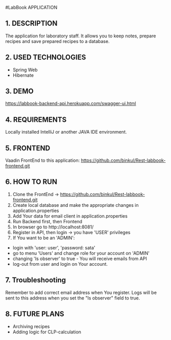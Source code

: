 #LabBook APPLICATION

## 1. DESCRIPTION
The application for laboratory staff. It allows you to keep notes, prepare recipes and save prepared recipes to a database.

## 2. USED TECHNOLOGIES
- Spring Web
- Hibernate

## 3. DEMO
https://labbook-backend-api.herokuapp.com/swagger-ui.html

## 4. REQUIREMENTS
Locally installed IntelliJ or another JAVA IDE environment.

## 5. FRONTEND
Vaadin FrontEnd to this application: https://github.com/binkul/Rest-labbook-frontend.git

## 6. HOW TO RUN
1. Clone the FrontEnd -> https://github.com/binkul/Rest-labbook-frontend.git
2. Create local database and make the appropriate changes in application.properties
3. Add Your data for email client in application.properties
4. Run Backend first, then Frontend
5. In browser go to http://localhost:8081/
6. Register in API, then login -> you have 'USER' privileges
7. If You want to be an 'ADMIN':
- login with 'user: user', 'password: sata'
- go to menu 'Users' and change role for your account on 'ADMIN'
- changing 'Is observer' to true - You will receive emails from API
- log-out from user and login on Your account.

## 7. Troubleshooting 
Remember to add correct email address when You register. 
Logs will be sent to this address when you set the "Is observer" field to true.

## 8. FUTURE PLANS
- Archiving recipes
- Adding logic for CLP-calculation
